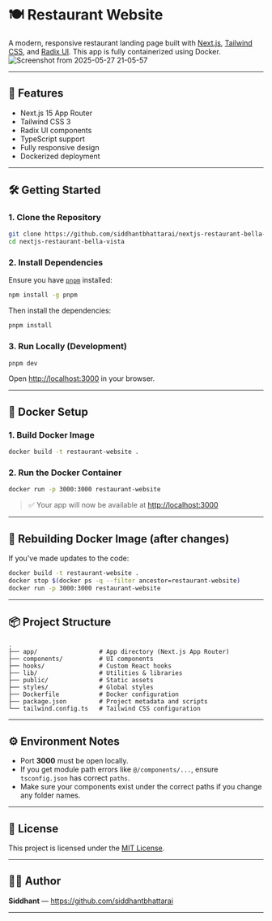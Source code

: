# 🍽️ Restaurant Website

A modern, responsive restaurant landing page built with [Next.js](https://nextjs.org/), [Tailwind CSS](https://tailwindcss.com/), and [Radix UI](https://www.radix-ui.com/). This app is fully containerized using Docker.
![Screenshot from 2025-05-27 21-05-57](https://github.com/user-attachments/assets/6570dbb6-b654-46fc-9666-0670a206f868)

---

## 🚀 Features

- Next.js 15 App Router
- Tailwind CSS 3
- Radix UI components
- TypeScript support
- Fully responsive design
- Dockerized deployment

---

## 🛠️ Getting Started

### 1. Clone the Repository

```bash
git clone https://github.com/siddhantbhattarai/nextjs-restaurant-bella-vista.git
cd nextjs-restaurant-bella-vista
````

### 2. Install Dependencies

Ensure you have [`pnpm`](https://pnpm.io/) installed:

```bash
npm install -g pnpm
```

Then install the dependencies:

```bash
pnpm install
```

### 3. Run Locally (Development)

```bash
pnpm dev
```

Open [http://localhost:3000](http://localhost:3000) in your browser.

---

## 🐳 Docker Setup

### 1. Build Docker Image

```bash
docker build -t restaurant-website .
```

### 2. Run the Docker Container

```bash
docker run -p 3000:3000 restaurant-website
```

> ✅ Your app will now be available at [http://localhost:3000](http://localhost:3000)

---

## 🧼 Rebuilding Docker Image (after changes)

If you've made updates to the code:

```bash
docker build -t restaurant-website .
docker stop $(docker ps -q --filter ancestor=restaurant-website)
docker run -p 3000:3000 restaurant-website
```

---

## 📦 Project Structure

```
.
├── app/                 # App directory (Next.js App Router)
├── components/          # UI components
├── hooks/               # Custom React hooks
├── lib/                 # Utilities & libraries
├── public/              # Static assets
├── styles/              # Global styles
├── Dockerfile           # Docker configuration
├── package.json         # Project metadata and scripts
└── tailwind.config.ts   # Tailwind CSS configuration
```

---

## ⚙️ Environment Notes

* Port **3000** must be open locally.
* If you get module path errors like `@/components/...`, ensure `tsconfig.json` has correct `paths`.
* Make sure your components exist under the correct paths if you change any folder names.

---

## 📄 License

This project is licensed under the [MIT License](LICENSE).

---

## 🙋‍♂️ Author

**Siddhant** — https://github.com/siddhantbhattarai

---
